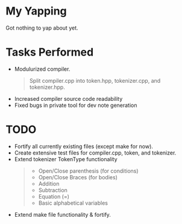 # My Yapping

Got nothing to yap about yet.

# Tasks Performed

- Modulurized compiler.
  > Split compiler.cpp into token.hpp, tokenizer.cpp, and tokenizer.hpp.
- Increased compiler source code readability
- Fixed bugs in private tool for dev note generation


# TODO

- Fortify all currently existing files (except make for now).
- Create extensive test files for compiler.cpp, token, and tokenizer.
- Extend tokenizer TokenType functionality
  > - Open/Close parenthesis (for conditions)
  > - Open/Close Braces (for bodies)
  > - Addition
  > - Subtraction
  > - Equation (=)
  > - Basic alphabetical variables
- Extend make file functionality & fortify.